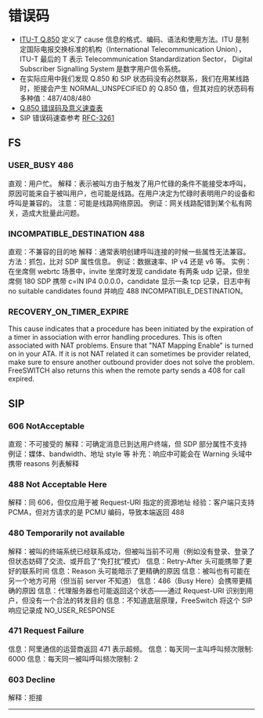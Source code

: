 # 错误码

- [ITU-T Q.850] 定义了 cause 信息的格式、编码、语法和使用方法。ITU 是制定国际电报交换标准的机构（International Telecommunication Union），ITU-T 最后的 T 表示 Telecommunication Standardization Sector， Digital Subscriber Signalling System 是数字用户信令系统。
- 在实际应用中我们发现 Q.850 和 SIP 状态码没有必然联系，我们在用某线路时，拒接会产生 NORMAL_UNSPECIFIED 的 Q.850 值，但其对应的状态码有多种值：487/408/480
- [Q.850 错误码及意义速查表]
- SIP 错误码速查参考 [RFC-3261]

## FS

### USER_BUSY 486

直观：用户忙。
解释：表示被叫方由于触发了用户忙碌的条件不能接受本呼叫，原因可能来自于被叫用户，也可能是线路。在用户决定为忙碌时表明用户的设备和呼叫是兼容的。
注意：可能是线路网络原因。
例证：网关线路配错到某个私有网关，造成大批量此问题。

### INCOMPATIBLE_DESTINATION 488

直观：不兼容的目的地
解释：通常表明创建呼叫连接的时候一些属性无法兼容。
方法：抓包，比对 SDP 属性信息。
例证：数据速率、IP v4 还是 v6 等。
实例：在坐席侧 webrtc 场景中，invite 坐席时发现 candidate 有两条 udp 记录，但坐席侧 180 SDP 携带 c=IN IP4 0.0.0.0，candidate 显示一条 tcp 记录，日志中有 no suitable candidates found 并响应 488 INCOMPATIBLE_DESTINATION。

### RECOVERY_ON_TIMER_EXPIRE

This cause indicates that a procedure has been initiated by the expiration of a timer in association with error handling procedures. This is often associated with NAT problems. Ensure that "NAT Mapping Enable" is turned on in your ATA. If it is not NAT related it can sometimes be provider related, make sure to ensure another outbound provider does not solve the problem.
FreeSWITCH also returns this when the remote party sends a 408 for call expired.

## SIP

### 606 NotAcceptable

直观：不可接受的
解释：可确定消息已到达用户终端，但 SDP 部分属性不支持
例证：媒体、bandwidth、地址 style 等
补充：响应中可能会在 Warning 头域中携带 reasons 列表解释

### 488 Not Acceptable Here

解释：同 606，但仅应用于被 Request-URI 指定的资源地址
经验：客户端只支持 PCMA，但对方请求的是 PCMU 编码，导致本端返回 488

### 480 Temporarily not available

解释：被叫的终端系统已经联系成功，但被叫当前不可用（例如没有登录、登录了但状态妨碍了交流、或开启了“免打扰”模式）
信息：Retry-After 头可能携带了更好的联系时间
信息：Reason 头可能暗示了更精确的原因
信息：被叫也有可能在另一个地方可用（但当前 server 不知道）
信息：486（Busy Here）会携带更精确的原因
信息：代理服务器也可能返回这个状态——通过 Request-URI 识别到用户，但没有一个合法的转发目的
信息：不知道底层原理，FreeSwitch 将这个 SIP 响应记录成 NO_USER_RESPONSE

### 471 Request Failure

信息：阿里通信的运营商返回 471 表示超频。
信息：每天同一主叫呼叫频次限制: 6000
信息：每天同一被叫呼叫频次限制: 2

### 603 Decline

解释：拒接

---

[ITU-T Q.850]:https://www.itu.int/rec/T-REC-Q.850-201904-I!Amd1/en
[Q.850 错误码及意义速查表]:https://www.cnblogs.com/yjmyzz/p/freeswitch-hangup-cause.html
[RFC-3261]:https://www.rfc-editor.org/rfc/rfc3261#section-21
